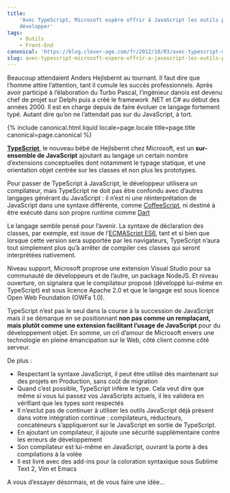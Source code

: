 ```yaml
---
title:
    'Avec TypeScript, Microsoft espère offrir à JavaScript les outils pour se
    développer'
tags:
    - Outils
    - Front-End
canonical: 'https://blog.clever-age.com/fr/2012/10/03/avec-typescript-microsoft-espere-offrir-a-javascript-les-outils-pour-se-developper/'
slug: avec-typescript-microsoft-espere-offrir-a-javascript-les-outils-pour-se-developper
---
```


Beaucoup attendaient Anders Hejlsbernt au tournant. Il faut dire que l’homme
attire l’attention, tant il cumule les succès professionnels. Après avoir
participé à l’élaboration du Turbo Pascal, l’ingénieur danois est devenu chef de
projet sur Delphi puis a créé le framework .NET et C# au début des années 2000\.
Il est en charge depuis de faire évoluer ce langage fortement typé. Autant dire
qu’on ne l’attendait pas sur du JavaScript, à tort.

<!-- more -->

{% include canonical.html.liquid
    locale=page.locale
    title=page.title
    canonical=page.canonical
%}

[**TypeScript**](http://www.typescriptlang.org/), le nouveau bébé de Hejlsbernt
chez Microsoft, est un **sur-ensemble de JavaScript** ajoutant au langage un
certain nombre d’extensions conceptuelles dont notamment le typage statique, et
une orientation objet centrée sur les classes et non plus les prototypes.

Pour passer de TypeScript à JavaScript, le développeur utilisera un compilateur,
mais TypeScript ne doit pas être confondu avec d’autres langages générant du
JavaScript : il n’est ni une réinterprétation de JavaScript dans une syntaxe
différente, comme [CoffeeScript](http://coffeescript.org), ni destiné à être
exécuté dans son propre runtime comme [Dart](https://www.dartlang.org)

Le langage semble pensé pour l’avenir. La syntaxe de déclaration des classes,
par exemple, est issue de
l’[ECMAScript ES6](http://wiki.ecmascript.org/doku.php?id=harmony:specification_drafts),
tant et si bien que lorsque cette version sera supportée par les navigateurs,
TypeScript n’aura tout simplement plus qu’à arrêter de compiler ces classes qui
seront interprétées nativement.

Niveau support, Microsoft proprose une extension Visual Studio pour sa
communauté de développeurs et de l’autre, un package NodeJS. Et niveau
ouverture, on signalera que le compilateur proposé (développé lui-même en
TypeScript) est sous licence Apache 2.0 et que le langage est sous licence Open
Web Foundation (OWFa 1.0).

TypeScript n’est pas le seul dans la course à la succession de JavaScript mais
il se démarque en se positionnant **non pas comme un remplaçant, mais plutôt
comme une extension facilitant l’usage de JavaScript** pour du développement
objet. En somme, un cri d’amour de Microsoft envers une technologie en pleine
émancipation sur le Web, côté client comme côté serveur.

De plus :

-   Respectant la syntaxe JavaScript, il peut être utilisé dès maintenant sur
    des projets en Production, sans coût de migration
-   Quand c’est possible, TypeScript infère le type. Cela veut dire que même si
    vous lui passez vos JavaScripts actuels, il les validera en vérifiant que
    les types sont respectés
-   Il n’exclut pas de continuer à utiliser les outils JavaScript déjà présent
    dans votre intégration continue : compilateurs, réducteurs, concaténeurs
    s’appliqueront sur le JavaScript en sortie de TypeScript.
-   En ajoutant un compilateur, il ajoute une sécurité supplémentaire contre les
    erreurs de développement
-   Son compilateur est lui-même en JavaScript, ouvrant la porte à des
    compilations à la volée
-   Il est livré avec des add-ins pour la coloration syntaxique sous Sublime
    Text 2, Vim et Emacs

A vous d’essayer désormais, et de vous faire une idée…
